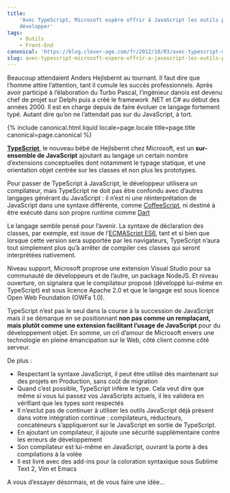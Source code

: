 ```yaml
---
title:
    'Avec TypeScript, Microsoft espère offrir à JavaScript les outils pour se
    développer'
tags:
    - Outils
    - Front-End
canonical: 'https://blog.clever-age.com/fr/2012/10/03/avec-typescript-microsoft-espere-offrir-a-javascript-les-outils-pour-se-developper/'
slug: avec-typescript-microsoft-espere-offrir-a-javascript-les-outils-pour-se-developper
---
```


Beaucoup attendaient Anders Hejlsbernt au tournant. Il faut dire que l’homme
attire l’attention, tant il cumule les succès professionnels. Après avoir
participé à l’élaboration du Turbo Pascal, l’ingénieur danois est devenu chef de
projet sur Delphi puis a créé le framework .NET et C# au début des années 2000\.
Il est en charge depuis de faire évoluer ce langage fortement typé. Autant dire
qu’on ne l’attendait pas sur du JavaScript, à tort.

<!-- more -->

{% include canonical.html.liquid
    locale=page.locale
    title=page.title
    canonical=page.canonical
%}

[**TypeScript**](http://www.typescriptlang.org/), le nouveau bébé de Hejlsbernt
chez Microsoft, est un **sur-ensemble de JavaScript** ajoutant au langage un
certain nombre d’extensions conceptuelles dont notamment le typage statique, et
une orientation objet centrée sur les classes et non plus les prototypes.

Pour passer de TypeScript à JavaScript, le développeur utilisera un compilateur,
mais TypeScript ne doit pas être confondu avec d’autres langages générant du
JavaScript : il n’est ni une réinterprétation de JavaScript dans une syntaxe
différente, comme [CoffeeScript](http://coffeescript.org), ni destiné à être
exécuté dans son propre runtime comme [Dart](https://www.dartlang.org)

Le langage semble pensé pour l’avenir. La syntaxe de déclaration des classes,
par exemple, est issue de
l’[ECMAScript ES6](http://wiki.ecmascript.org/doku.php?id=harmony:specification_drafts),
tant et si bien que lorsque cette version sera supportée par les navigateurs,
TypeScript n’aura tout simplement plus qu’à arrêter de compiler ces classes qui
seront interprétées nativement.

Niveau support, Microsoft proprose une extension Visual Studio pour sa
communauté de développeurs et de l’autre, un package NodeJS. Et niveau
ouverture, on signalera que le compilateur proposé (développé lui-même en
TypeScript) est sous licence Apache 2.0 et que le langage est sous licence Open
Web Foundation (OWFa 1.0).

TypeScript n’est pas le seul dans la course à la succession de JavaScript mais
il se démarque en se positionnant **non pas comme un remplaçant, mais plutôt
comme une extension facilitant l’usage de JavaScript** pour du développement
objet. En somme, un cri d’amour de Microsoft envers une technologie en pleine
émancipation sur le Web, côté client comme côté serveur.

De plus :

-   Respectant la syntaxe JavaScript, il peut être utilisé dès maintenant sur
    des projets en Production, sans coût de migration
-   Quand c’est possible, TypeScript infère le type. Cela veut dire que même si
    vous lui passez vos JavaScripts actuels, il les validera en vérifiant que
    les types sont respectés
-   Il n’exclut pas de continuer à utiliser les outils JavaScript déjà présent
    dans votre intégration continue : compilateurs, réducteurs, concaténeurs
    s’appliqueront sur le JavaScript en sortie de TypeScript.
-   En ajoutant un compilateur, il ajoute une sécurité supplémentaire contre les
    erreurs de développement
-   Son compilateur est lui-même en JavaScript, ouvrant la porte à des
    compilations à la volée
-   Il est livré avec des add-ins pour la coloration syntaxique sous Sublime
    Text 2, Vim et Emacs

A vous d’essayer désormais, et de vous faire une idée…
